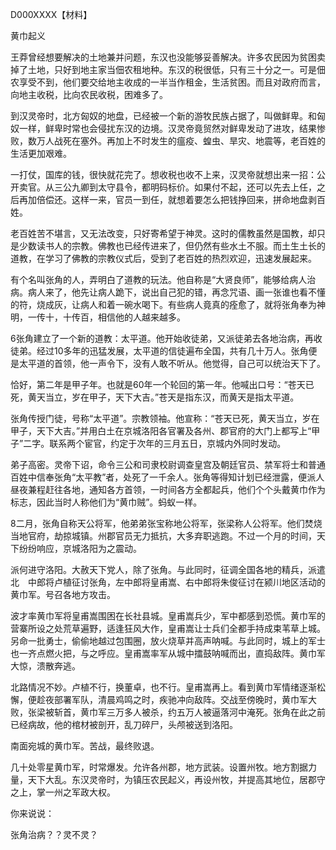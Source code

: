 D000XXXX【材料】

黄巾起义



王莽曾经想要解决的土地兼并问题，东汉也没能够妥善解决。许多农民因为贫困卖掉了土地，只好到地主家当佃农租地种。东汉的税很低，只有三十分之一。可是佃农享受不到，他们要交给地主收成的一半当作租金，生活贫困。而且对政府而言，向地主收税，比向农民收税，困难多了。

到汉灵帝时，北方匈奴的地盘，已经被一个新的游牧民族占据了，叫做鲜卑。和匈奴一样，鲜卑时常也会侵扰东汉的边境。汉灵帝竟贸然对鲜卑发动了进攻，结果惨败，数万人战死在塞外。再加上不时发生的瘟疫、蝗虫、旱灾、地震等，老百姓的生活更加艰难。

一打仗，国库的钱，很快就花完了。想收税也收不上来，汉灵帝就想出来一招：公开卖官。从三公九卿到太守县令，都明码标价。如果付不起，还可以先去上任，之后再加倍偿还。这样一来，官员一到任，就想着要怎么把钱挣回来，拼命地盘剥百姓。

老百姓苦不堪言，又无法改变，只好寄希望于神灵。这时的儒教虽然是国教，却只是少数读书人的宗教。佛教也已经传进来了，但仍然有些水土不服。而土生土长的道教，在学习了佛教的宗教仪式后，受到了老百姓的热烈欢迎，迅速发展起来。

有个名叫张角的人，弄明白了道教的玩法。他自称是“大贤良师”，能够给病人治病。病人来了，他先让病人跪下，说出自己犯的错，再念咒语、画一张谁也看不懂的符，烧成灰，让病人和着一碗水喝下。有些病人竟真的痊愈了，就将张角奉为神明，一传十，十传百，相信他的人越来越多。

6张角建立了一个新的道教：太平道。他开始收徒弟，又派徒弟去各地治病，再收徒弟。经过10多年的迅猛发展，太平道的信徒遍布全国，共有几十万人。张角便是太平道的首领，他一声令下，没有人敢不听从。他觉得，自己可以统治天下了。

恰好，第二年是甲子年。也就是60年一个轮回的第一年。他喊出口号：“苍天已死，黄天当立，岁在甲子，天下大吉。”苍天是指东汉，而黄天是指太平道。



张角传授门徒，号称“太平道”。宗教领袖。他宣称：“苍天已死，黄天当立，岁在甲子，天下大吉。”并用白土在京城洛阳各官署及各州、郡官府的大门上都写上“甲子”二字。联系两个宦官，约定于次年的三月五日，京城内外同时发动。

弟子高密。灵帝下诏，命令三公和司隶校尉调查皇宫及朝廷官员、禁军将士和普通百姓中信奉张角“太平教”者，处死了一千余人。张角等得知计划已经泄露，便派人昼夜兼程赶往各地，通知各方首领，一时间各方全都起兵，他们个个头戴黄巾作为标志，因此当时人称他们为“黄巾贼”。蚂蚁一样。

8二月，张角自称天公将军，他弟弟张宝称地公将军，张梁称人公将军。他们焚烧当地官府，劫掠城镇。州郡官员无力抵抗，大多弃职逃跑。不过一个月的时间，天下纷纷响应，京城洛阳为之震动。



派何进守洛阳。大赦天下党人，除了张角。与此同时，征调全国各地的精兵，派遣北　中郎将卢植征讨张角，左中郎将皇甫嵩、右中郎将朱俊征讨在颍川地区活动的黄巾军。号召各地方攻击。

波才率黄巾军将皇甫嵩围困在长社县城。皇甫嵩兵少，军中都感到恐慌。黄巾军的营寨所设之处荒草遍野，适逢狂风大作，皇甫嵩让士兵们全都手持成束苇草上城。另命一批勇士，偷偷地越过包围圈，放火烧草并高声呐喊。与此同时，城上的军士也一齐点燃火把，与之呼应。皇甫嵩率军从城中擂鼓呐喊而出，直捣敌阵。黄巾军大惊，溃散奔逃。

北路情况不妙。卢植不行，换董卓，也不行。皇甫嵩再上。看到黄巾军情绪逐渐松懈，便趁夜部署军队，清晨鸡鸣之时，疾驰冲向敌阵。交战至傍晚时，黄巾军大败，张梁被斩首，黄巾军三万多人被杀，约五万人被逼落河中淹死。张角在此之前已经病故，他的棺材被剖开，乱刀碎尸，头颅被送到洛阳。

南面宛城的黄巾军。苦战，最终败退。

几十处零星黄巾军，时常爆发。允许各州郡，地方武装。设置州牧。地方割据力量，天下大乱。东汉灵帝时，为镇压农民起义，再设州牧，并提高其地位，居郡守之上，掌一州之军政大权。



你来说说：

张角治病？？灵不灵？